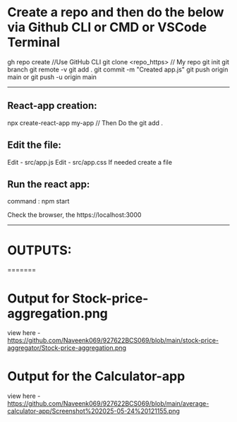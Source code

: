 
# Create a repo and then do the below via Github CLI or CMD or VSCode Terminal        

gh repo create                                 //Use GitHub CLI
git clone <repo_https>                        // My repo
git init
git branch
git remote -v
git add .
git commit -m "Created app.js"
git push origin main  or  git push -u origin main

___________________________________________________________________


React-app creation:
-------------------

npx create-react-app my-app                 // Then Do the git add .

Edit the file:
-------------

Edit - src/app.js
Edit - src/app.css
If needed create a file


Run the react app: 
-------------------

command : npm start 

Check the browser, the https://localhost:3000

___________________________________________________________________

# OUTPUTS:

=======
# Output for Stock-price-aggregation.png
view here - https://github.com/Naveenk069/927622BCS069/blob/main/stock-price-aggregator/Stock-price-aggregation.png

# Output for the Calculator-app
view here - https://github.com/Naveenk069/927622BCS069/blob/main/average-calculator-app/Screenshot%202025-05-24%20121155.png
